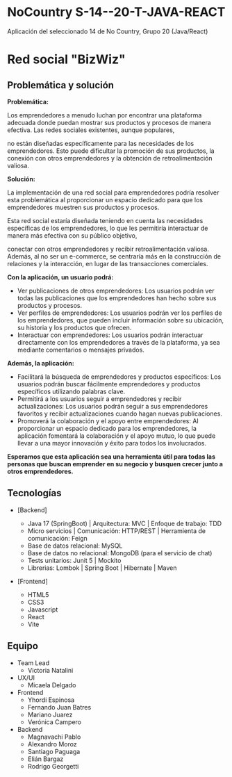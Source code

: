 # NoCountry S-14--20-T-JAVA-REACT
Aplicación del seleccionado 14 de No Country, Grupo 20 (Java/React)

<h1>Red social "BizWiz"</h1>

## Problemática y solución

**Problemática:**

Los emprendedores a menudo luchan por encontrar una plataforma adecuada donde puedan mostrar sus productos y procesos de manera efectiva. Las redes sociales existentes, aunque populares,

no están diseñadas específicamente para las necesidades de los emprendedores. Esto puede dificultar la promoción de sus productos, la conexión con otros emprendedores y la obtención de retroalimentación valiosa.

**Solución:**

La implementación de una red social para emprendedores podría resolver esta problemática al proporcionar un espacio dedicado para que los emprendedores muestren sus productos y procesos.

Esta red social estaría diseñada teniendo en cuenta las necesidades específicas de los emprendedores, lo que les permitiría interactuar de manera más efectiva con su público objetivo,

conectar con otros emprendedores y recibir retroalimentación valiosa. Además, al no ser un e-commerce, se centraría más en la construcción de relaciones y la interacción, en lugar de las transacciones comerciales.

**Con la aplicación, un usuario podrá:**

* Ver publicaciones de otros emprendedores: Los usuarios podrán ver todas las publicaciones que los emprendedores han hecho sobre sus productos y procesos.
* Ver perfiles de emprendedores: Los usuarios podrán ver los perfiles de los emprendedores, que pueden incluir información sobre su ubicación, su historia y los productos que ofrecen.
* Interactuar con emprendedores: Los usuarios podrán interactuar directamente con los emprendedores a través de la plataforma, ya sea mediante comentarios o mensajes privados.

**Además, la aplicación:**

* Facilitará la búsqueda de emprendedores y productos específicos: Los usuarios podrán buscar fácilmente emprendedores y productos específicos utilizando palabras clave.
* Permitirá a los usuarios seguir a emprendedores y recibir actualizaciones: Los usuarios podrán seguir a sus emprendedores favoritos y recibir actualizaciones cuando hagan nuevas publicaciones.
* Promoverá la colaboración y el apoyo entre emprendedores: Al proporcionar un espacio dedicado para los emprendedores, la aplicación fomentará la colaboración y el apoyo mutuo, lo que puede llevar a una mayor innovación y éxito para todos los involucrados.


**Esperamos que esta aplicación sea una herramienta útil para todas las personas que buscan emprender en su negocio y busquen crecer junto a otros emprendedores.**

## Tecnologías

- [Backend]
  - Java 17 (SpringBoot) | Arquitectura: MVC | Enfoque de trabajo: TDD
  - Micro servicios | Comunicación: HTTP/REST | Herramienta de comunicación: Feign
  - Base de datos relacional: MySQL
  - Base de datos no relacional: MongoDB (para el servicio de chat)
  - Tests unitarios: Junit 5 | Mockito
  - Librerias: Lombok | Spring Boot | Hibernate | Maven

- [Frontend]
  - HTML5
  - CSS3
  - Javascript
  - React
  - Vite

## Equipo
- Team Lead
  - Victoria Natalini 
- UX/UI
  - Micaela Delgado
- Frontend
  - Yhordi Espinosa
  - Fernando Juan Batres
  - Mariano Juarez 
  - Verónica Campero
- Backend
  - Magnavachi Pablo
  - Alexandro Moroz 
  - Santiago Paguaga
  - Elián Bargaz
  - Rodrigo Georgetti
